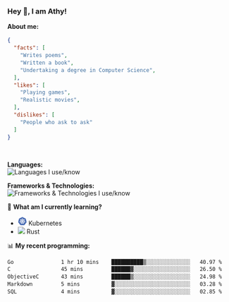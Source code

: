 ### Hey 👋, I am Athy!<br>

**About me:**


```json
{
  "facts": [
    "Writes poems",
    "Written a book",
    "Undertaking a degree in Computer Science",
  ],
  "likes": [
    "Playing games",
    "Realistic movies",
  ],
  "dislikes": [
    "People who ask to ask"
  ]
}
```
<br>


**Languages:**<br>
![Languages I use/know](https://skillicons.dev/icons?i=go,js,py,html,lua,java)

**Frameworks & Technologies:**<br />
![Frameworks & Technologies I use/know](https://skillicons.dev/icons?i=nodejs,nextjs,ts,react,express,docker,kubernetes,mysql,postgresql,mongodb,git,github,tailwind,prisma)

📙 **What am I currently learning?**

- <img height="20" src="https://github.com/devicons/devicon/blob/master/icons/kubernetes/kubernetes-plain.svg" />  Kubernetes
- <img height="20" src="https://cdn.jsdelivr.net/gh/devicons/devicon/icons/rust/rust-plain.svg" /> Rust

📊 **My recent programming:**

<!--START_SECTION:waka-->

```txt
Go               1 hr 10 mins    ██████████▒░░░░░░░░░░░░░░   40.97 %
C                45 mins         ██████▓░░░░░░░░░░░░░░░░░░   26.50 %
ObjectiveC       43 mins         ██████▒░░░░░░░░░░░░░░░░░░   24.98 %
Markdown         5 mins          ▓░░░░░░░░░░░░░░░░░░░░░░░░   03.28 %
SQL              4 mins          ▓░░░░░░░░░░░░░░░░░░░░░░░░   02.85 %
```

<!--END_SECTION:waka-->
